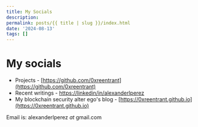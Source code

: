 ```yaml
---
title: My Socials
description: 
permalink: posts/{{ title | slug }}/index.html
date: '2024-08-13'
tags: []
---
```


# My socials

- Projects - [https://github.com/0xreentrant](https://github.com/0xreentrant) 
- Recent writings - [https://linkedin/in/alexanderlperez](https://linkedin/in/alexanderlperez)
- My blockchain security alter ego's blog - [https://0xreentrant.github.io](https://0xreentrant.github.io)

Email is: alexanderlperez _at_ gmail.com
